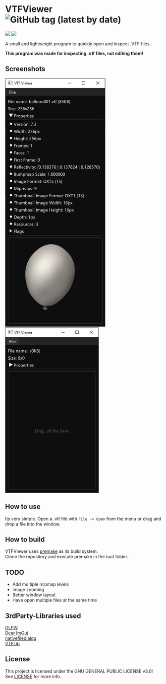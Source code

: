 # VTFViewer ![GitHub tag (latest by date)](https://img.shields.io/github/v/tag/Yan01h/VTFViewer?label=version)
![](https://img.shields.io/badge/os-Windows10-green) ![](https://img.shields.io/badge/platform-x32%20%7C%20x64-informational)

A small and lightweight program to quickly open and inspect .VTF files.  
   
**This program was made for inspecting .vtf files, not editing them!**

## Screenshots

![Screenshot2](screenshots/Screenshot2.JPG) ![Screenshot1](screenshots/Screenshot1.JPG)

## How to use

Its very simple. Open a .vtf file with `File -> Open` from the menu or drag and drop a file into the window.

## How to build

VTFViewer uses [premake](https://premake.github.io) as its build system.  
Clone the repository and execute premake in the root folder.

## TODO

- Add multiple mipmap levels
- Image zooming
- Better window layout
- Have open multiple files at the same time

## 3rdParty-Libraries used

[GLFW](https://www.glfw.org)  
[Dear ImGui](https://github.com/ocornut/imgui)  
[nativefiledialog](https://github.com/mlabbe/nativefiledialog)  
[VTFLib](https://github.com/NeilJed/VTFLib)

## License

This project is licensed under the GNU GENERAL PUBLIC LICENSE v3.0!  
See [LICENSE](LICENSE) for more info.
